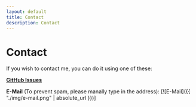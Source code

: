 ```yaml
---
layout: default
title: Contact
description: Contact
---
```

# Contact

If you wish to contact me, you can do it using one of these:

[**GitHub Issues**](https://github.com/sergi4ua/sergi4ua.github.io/issues)

**E-Mail** (To prevent spam, please manally type in the address):
[![E-Mail]({{ "./img/e-mail.png" | absolute_url }})]

